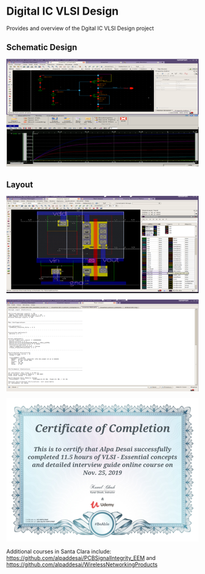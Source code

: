 # Digital IC VLSI Design

Provides and overview of the Dgital IC VLSI Design project 

## Schematic Design
![image](SchematicDesign.png)

## Layout
![image](VLSILayout.png)

![image](Output.png)

![image](VLSI_Design_Certification.jpg)

Additional courses in Santa Clara include: https://github.com/alpaddesai/PCBSignalIntegrity_EEM  and https://github.com/alpaddesai/WirelessNetworkingProducts


